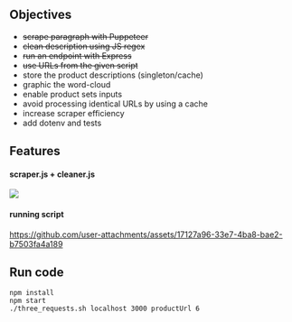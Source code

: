 ## Objectives
- ~~scrape paragraph with Puppeteer~~
- ~~clean description using JS regex~~
- ~~run an endpoint with Express~~
- ~~use URLs from the given script~~
- store the product descriptions (singleton/cache)
- graphic the word-cloud
- enable product sets inputs
- avoid processing identical URLs by using a cache
- increase scraper efficiency
- add dotenv and tests

## Features
#### scraper.js + cleaner.js
<img src="https://github.com/user-attachments/assets/026f00b4-ce84-4afc-b032-dd90ec7b5572" />

#### running script
https://github.com/user-attachments/assets/17127a96-33e7-4ba8-bae2-b7503fa4a189

## Run code
```
npm install
npm start
./three_requests.sh localhost 3000 productUrl 6
```

